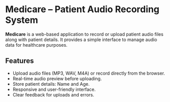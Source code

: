 # Medicare – Patient Audio Recording System

**Medicare** is a web-based application to record or upload patient audio files along with patient details. It provides a simple interface to manage audio data for healthcare purposes.

## Features
- Upload audio files (MP3, WAV, M4A) or record directly from the browser.
- Real-time audio preview before uploading.
- Store patient details: Name and Age.
- Responsive and user-friendly interface.
- Clear feedback for uploads and errors.
